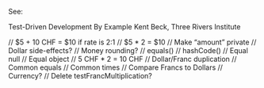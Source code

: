 See:

Test-Driven Development By Example 
Kent Beck, Three Rivers Institute

// $5 + 10 CHF = $10 if rate is 2:1 
// $5 * 2 = $10
// Make “amount” private
// Dollar side-effects?
// Money rounding?
// equals()
// hashCode()
// Equal null
// Equal object
// 5 CHF * 2 = 10 CHF
// Dollar/Franc duplication
// Common equals
// Common times
// Compare Francs to Dollars
// Currency?
// Delete testFrancMultiplication?
